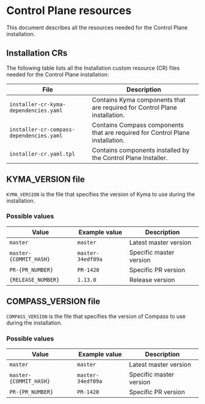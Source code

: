 # Control Plane resources

This document describes all the resources needed for the Control Plane installation.

## Installation CRs

The following table lists all the Installation custom resource (CR) files needed for the Control Plane installation:

| File                                     | Description                                                                  |
| ---------------------------------------- | ---------------------------------------------------------------------------- |
| `installer-cr-kyma-dependencies.yaml`    | Contains Kyma components that are required for Control Plane installation.    |
| `installer-cr-compass-dependencies.yaml` | Contains Compass components that are required for Control Plane installation. |
| `installer-cr.yaml.tpl`                  | Contains components installed by the Control Plane Installer.                 |

## KYMA_VERSION file

`KYMA_VERSION` is the file that specifies the version of Kyma to use during the installation.

### Possible values

| Value                  | Example value     | Description             |
| ---------------------- | ----------------- | ----------------------- |
| `master`               | `master`          | Latest master version   |
| `master-{COMMIT_HASH}` | `master-34edf09a` | Specific master version |
| `PR-{PR_NUMBER}`       | `PR-1420`         | Specific PR version     |
| `{RELEASE_NUMBER}`     | `1.13.0`          | Release version         |

## COMPASS_VERSION file

`COMPASS_VERSION` is the file that specifies the version of Compass to use during the installation.

### Possible values

| Value                  | Example value     | Description             |
| ---------------------- | ----------------- | ----------------------- |
| `master`               | `master`          | Latest master version   |
| `master-{COMMIT_HASH}` | `master-34edf09a` | Specific master version |
| `PR-{PR_NUMBER}`       | `PR-1420`         | Specific PR version     |
